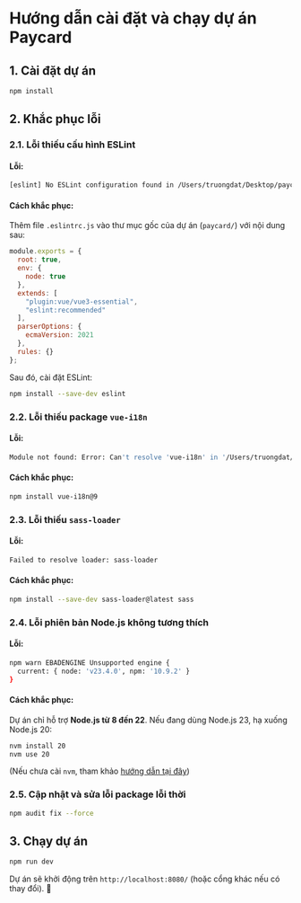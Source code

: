 # Hướng dẫn cài đặt và chạy dự án Paycard

## 1. Cài đặt dự án
```sh
npm install
```

## 2. Khắc phục lỗi
### 2.1. Lỗi thiếu cấu hình ESLint
#### Lỗi:
```bash
[eslint] No ESLint configuration found in /Users/truongdat/Desktop/paycard/src.
```
#### Cách khắc phục:
Thêm file `.eslintrc.js` vào thư mục gốc của dự án (`paycard/`) với nội dung sau:  
```javascript
module.exports = {
  root: true,
  env: {
    node: true
  },
  extends: [
    "plugin:vue/vue3-essential",
    "eslint:recommended"
  ],
  parserOptions: {
    ecmaVersion: 2021
  },
  rules: {}
};
```
Sau đó, cài đặt ESLint:
```sh
npm install --save-dev eslint
```

### 2.2. Lỗi thiếu package `vue-i18n`
#### Lỗi:
```bash
Module not found: Error: Can't resolve 'vue-i18n' in '/Users/truongdat/Desktop/paycard/src'
```
#### Cách khắc phục:
```sh
npm install vue-i18n@9
```

### 2.3. Lỗi thiếu `sass-loader`
#### Lỗi:
```bash
Failed to resolve loader: sass-loader
```
#### Cách khắc phục:
```sh
npm install --save-dev sass-loader@latest sass
```

### 2.4. Lỗi phiên bản Node.js không tương thích
#### Lỗi:
```bash
npm warn EBADENGINE Unsupported engine {
  current: { node: 'v23.4.0', npm: '10.9.2' }
}
```
#### Cách khắc phục:
Dự án chỉ hỗ trợ **Node.js từ 8 đến 22**. Nếu đang dùng Node.js 23, hạ xuống Node.js 20:
```sh
nvm install 20
nvm use 20
```
(Nếu chưa cài `nvm`, tham khảo [hướng dẫn tại đây](https://github.com/nvm-sh/nvm#installing-and-updating))

### 2.5. Cập nhật và sửa lỗi package lỗi thời
```sh
npm audit fix --force
```

## 3. Chạy dự án
```sh
npm run dev
```

Dự án sẽ khởi động trên `http://localhost:8080/` (hoặc cổng khác nếu có thay đổi). 🚀

